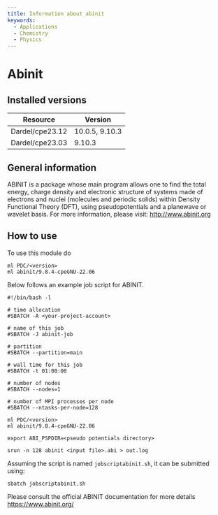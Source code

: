 ```yaml
---
title: Information about abinit
keywords:
  - Applications
  - Chemistry
  - Physics
---
```

# Abinit

## Installed versions

| Resource | Version |
|---|---|
| Dardel/cpe23.12 | 10.0.5, 9.10.3 |
| Dardel/cpe23.03 | 9.10.3 |

## General information

ABINIT is a package whose main program allows one to find the total energy, charge density and electronic structure of systems made of electrons and nuclei (molecules and periodic solids) within Density Functional Theory (DFT), using pseudopotentials and a planewave or wavelet basis.
For more information, please visit: http://www.abinit.org


## How to use

To use this module do

```
ml PDC/<version>
ml abinit/9.8.4-cpeGNU-22.06
```

Below follows an example job script for ABINIT.
```
#!/bin/bash -l

# time allocation
#SBATCH -A <your-project-account>

# name of this job
#SBATCH -J abinit-job

# partition
#SBATCH --partition=main

# wall time for this job
#SBATCH -t 01:00:00

# number of nodes
#SBATCH --nodes=1

# number of MPI processes per node
#SBATCH --ntasks-per-node=128

ml PDC/<version>
ml abinit/9.8.4-cpeGNU-22.06

export ABI_PSPDIR=<pseudo potentials directory>

srun -n 128 abinit <input file>.abi > out.log
```

Assuming the script is named ``jobscriptabinit.sh``, it can be submitted using:
```
sbatch jobscriptabinit.sh
```

Please consult the official ABINIT documentation for more details
https://www.abinit.org/


